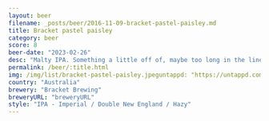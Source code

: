 ```yaml
---
layout: beer
filename: _posts/beer/2016-11-09-bracket-pastel-paisley.md
title: Bracket pastel paisley
category: beer
score: 8
beer-date: "2023-02-26"
desc: "Malty IPA. Something a little off of, maybe too long in the lines"
permalink: /beer/:title.html
img: /img/list/bracket-pastel-paisley.jpeguntappd: "https://untappd.com/b/bracket-brewing-pastel-paisley/5100340"
country: "Australia"
brewery: "Bracket Brewing"
breweryURL: "breweryURL"
style: "IPA - Imperial / Double New England / Hazy"
---
```

